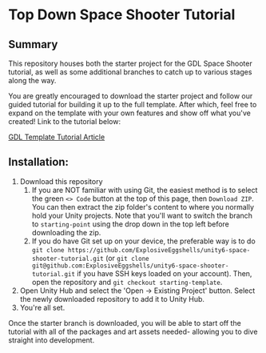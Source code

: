 # Top Down Space Shooter Tutorial

## Summary

This repository houses both the starter project for the GDL Space Shooter tutorial, as well as some additional branches to catch up to various stages along the way.

You are greatly encouraged to download the starter project and follow our guided tutorial for building it up to the full template. After which, feel free to expand on the template with your own features and show off what you've created! Link to the tutorial below:

[GDL Template Tutorial Article](https://niu-gdo.github.io/game-developers-library/tutorials/unity-tutorials/sp24-jam-template/sp24-jam-template-index/)

## Installation:
1. Download this repository
    1. If you are NOT familiar with using Git, the easiest method is to select the green `<> Code` button at the top of this page, then `Download ZIP`. You can then extract the zip folder's content to where you normally hold your Unity projects. Note that you'll want to switch the branch to `starting-point` using the drop down in the top left before downloading the zip.
    2. If you do have Git set up on your device, the preferable way is to do `git clone https://github.com/ExplosiveEggshells/unity6-space-shooter-tutorial.git` (or `git clone git@github.com:ExplosiveEggshells/unity6-space-shooter-tutorial.git` if you have SSH keys loaded on your account). Then, open the repository and `git checkout starting-template`.
2. Open Unity Hub and select the 'Open -> Existing Project' button. Select the newly downloaded repository to add it to Unity Hub.
3. You're all set.

Once the starter branch is downloaded, you will be able to start off the tutorial with all of the packages and art assets needed- allowing you to dive straight into development.